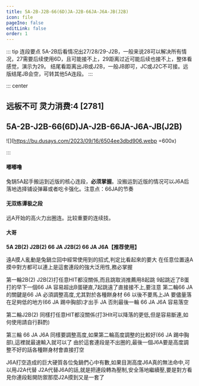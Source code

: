 ```yaml
---
title: 5A-2B-J2B-66(6D)JA-J2B-66JA-J6A-JB(J2B)
icon: file
pageIno: false
editLink: false
order: 1
---
```


::: tip 连段要点
5A-2B后看情况出27/28/29-J2B，一般来说28可以解决所有情况，27需要后续使用6D，且可能接不上，29距离过近可能后续也接不上，整体看感觉，演示为29。
结尾看距离出JB或J2B，一般JB即可，JC或J2C不可接。远版结尾JB会空，可转其他5A连段。
:::

::: center
## **远板不可 灵力消费:4 [2781]** 
## **5A-2B-J2B-66(6D)JA-J2B-66JA-J6A-JB(J2B)**

![](https://bu.dusays.com/2023/09/16/6504ee3dbd906.webp =600x)


:::

#### **嘟嘟噜**
兔锅5A起手搬运到近版的核心连段，**必须掌握**。没搬运到近版的情况可以J6A后落地选择铺设弹幕或者吃卡强化。注意点：66JA的节奏


#### **无双练谭极之段**
远A开始的高火力出圈连。比较重要的连续技。

#### **大哥**
**5A 2B(2) J2B(2) 66 JA J2B(2) 66 JA J6A【推荐使用】**

遠A摸人亂動是兔鍋立回中經常使用到的招式,判定比看起來的要大 
在任意位置遠A摸中對方都可以連上是這套連段的強大泛用性,務必掌握 

第一輪2B(2) J2B(2)打任意HIT都沒關係,而且跳取消推薦用8起跳 
9起跳近了B蛋打的早下一個66 JA 容易超出B蛋硬直,7起跳遠了直接接不上,要注意 
第二輪66 JA 的關鍵是66 JA 必須調整高度,尤其對於各種餅身材 
66 以後不要馬上JA 要儘量落在足夠低的地方(66 JA 踢中胸部)才出手 JA 否則最後一輪 66 JA J6A 容易落空 

第二輪J2B(2) 同樣打任意HIT都沒關係(打3HIt可以降落的更低,但是容易斷連,如何使用請自行斟酌)

第三輪 66 JA J6A 同樣要調整高度,如果第二輪高度調整的比較好(66 JA 踢中胸部),這裡就最速輸入就可以了 
由於這套連段是不出圈的,最後一個J6A要是高度調整不好的話各種餅身材會直接打空

J6A打空造成的巨大硬質各位兔鍋們心中有數,如果目測高度J6A真的無法命中,可以用J2A代替 
J2A代替J6A的話,就是把連段轉為壓制,安全落地繼續壓,要是對方看見你連段鬆開防禦那麼J2A摸到又是一套了 

